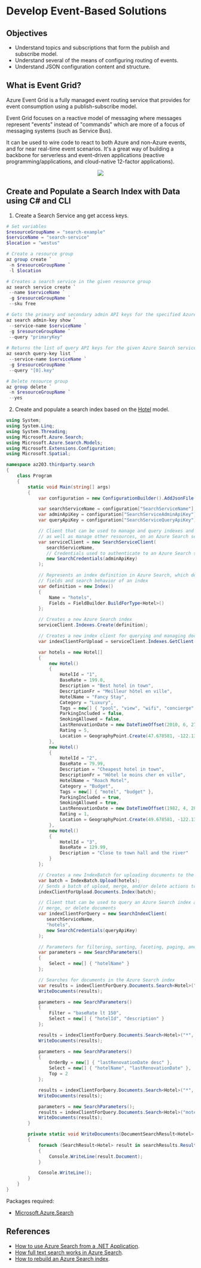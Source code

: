 # Develop Event-Based Solutions

## Objectives
* Understand topics and subscriptions that form the publish and subscribe model.
* Understand several of the means of configuring routing of events.
* Understand JSON configuration content and structure.


## What is Event Grid?
Azure Event Grid is a fully managed event routing service that provides for event consumption using a publish-subscribe model.

Event Grid focuses on a reactive model of messaging where messages represent "events" instead of "commands" which are more of a focus of messaging systems (such as Service Bus).

It can be used to wire code to react to both Azure and non-Azure events, and for near real-time event scenarios. It's a great way of building a backbone for serverless and event-driven applications (reactive programming/applications, and cloud-native 12-factor applications).

<p style="text-align:center">
    <img src="https://docs.microsoft.com/en-us/azure/event-grid/media/overview/functional-model.png"/>
</p>

## Create and Populate a Search Index with Data using C# and CLI
1. Create a Search Service ang get access keys.
```powershell
# Set variables
$resourceGroupName = "search-example"
$serviceName = "search-service"
$location = "westus"

# Create a resource group
az group create `
 -n $resourceGroupName `
 -l $location

# Creates a search service in the given resource group
az search service create `
 --name $serviceName `
 -g $resourceGroupName `
 --sku free

# Gets the primary and secondary admin API keys for the specified Azure Search service
az search admin-key show `
 --service-name $serviceName `
 -g $resourceGroupName `
 --query "primaryKey"
 
# Returns the list of query API keys for the given Azure Search service
az search query-key list `
 --service-name $serviceName `
 -g $resourceGroupName `
 --query "[0].key"

# Delete resource group
az group delete `
 -n $resourceGroupName `
 --yes
```
2. Create and populate a search index based on the [Hotel](Hotel.cs) model.
```csharp
using System;
using System.Linq;
using System.Threading;
using Microsoft.Azure.Search;
using Microsoft.Azure.Search.Models;
using Microsoft.Extensions.Configuration;
using Microsoft.Spatial;

namespace az203.thirdparty.search
{
    class Program
    {
        static void Main(string[] args)
        {
            var configuration = new ConfigurationBuilder().AddJsonFile("appsettings.json").Build();

            var searchServiceName = configuration["SearchServiceName"];
            var adminApiKey = configuration["SearchServiceAdminApiKey"];
            var queryApiKey = configuration["SearchServiceQueryApiKey"];

            // Client that can be used to manage and query indexes and documents, 
            // as well as manage other resources, on an Azure Search service
            var serviceClient = new SearchServiceClient(
               searchServiceName, 
               // Credentials used to authenticate to an Azure Search service
               new SearchCredentials(adminApiKey)
            );

            // Represents an index definition in Azure Search, which describes the 
            // fields and search behavior of an index
            var definition = new Index()
            {
                Name = "hotels",
                Fields = FieldBuilder.BuildForType<Hotel>()
            };

            // Creates a new Azure Search index
            serviceClient.Indexes.Create(definition);

            // Creates a new index client for querying and managing documents in a given index
            var indexClientForUpload = serviceClient.Indexes.GetClient("hotels");

            var hotels = new Hotel[]
            {
                new Hotel()
                { 
                    HotelId = "1", 
                    BaseRate = 199.0, 
                    Description = "Best hotel in town",
                    DescriptionFr = "Meilleur hôtel en ville",
                    HotelName = "Fancy Stay",
                    Category = "Luxury", 
                    Tags = new[] { "pool", "view", "wifi", "concierge" },
                    ParkingIncluded = false, 
                    SmokingAllowed = false,
                    LastRenovationDate = new DateTimeOffset(2010, 6, 27, 0, 0, 0, TimeSpan.Zero), 
                    Rating = 5, 
                    Location = GeographyPoint.Create(47.678581, -122.131577)
                },
                new Hotel()
                { 
                    HotelId = "2", 
                    BaseRate = 79.99,
                    Description = "Cheapest hotel in town",
                    DescriptionFr = "Hôtel le moins cher en ville",
                    HotelName = "Roach Motel",
                    Category = "Budget",
                    Tags = new[] { "motel", "budget" },
                    ParkingIncluded = true,
                    SmokingAllowed = true,
                    LastRenovationDate = new DateTimeOffset(1982, 4, 28, 0, 0, 0, TimeSpan.Zero),
                    Rating = 1,
                    Location = GeographyPoint.Create(49.678581, -122.131577)
                },
                new Hotel() 
                { 
                    HotelId = "3", 
                    BaseRate = 129.99,
                    Description = "Close to town hall and the river"
                }
            };

            // Creates a new IndexBatch for uploading documents to the index
            var batch = IndexBatch.Upload(hotels);
            // Sends a batch of upload, merge, and/or delete actions to the Azure Search index
            indexClientForUpload.Documents.Index(batch);

            // Client that can be used to query an Azure Search index and upload, 
            // merge, or delete documents
            var indexClientForQuery = new SearchIndexClient(
               searchServiceName, 
               "hotels", 
               new SearchCredentials(queryApiKey)
            );

            // Parameters for filtering, sorting, faceting, paging, and other search query behaviors
            var parameters = new SearchParameters()
            {
                Select = new[] { "hotelName" }
            };

            // Searches for documents in the Azure Search index
            var results = indexClientForQuery.Documents.Search<Hotel>("budget", parameters);
            WriteDocuments(results);

            parameters = new SearchParameters()
            {
                Filter = "baseRate lt 150",
                Select = new[] { "hotelId", "description" }
            };

            results = indexClientForQuery.Documents.Search<Hotel>("*", parameters);
            WriteDocuments(results);

            parameters = new SearchParameters()
            {
                OrderBy = new[] { "lastRenovationDate desc" },
                Select = new[] { "hotelName", "lastRenovationDate" },
                Top = 2
            };

            results = indexClientForQuery.Documents.Search<Hotel>("*", parameters);
            WriteDocuments(results);

            parameters = new SearchParameters();
            results = indexClientForQuery.Documents.Search<Hotel>("motel", parameters);
            WriteDocuments(results);
        }

        private static void WriteDocuments(DocumentSearchResult<Hotel> searchResults)
        {
            foreach (SearchResult<Hotel> result in searchResults.Results)
            {
                Console.WriteLine(result.Document);
            }

            Console.WriteLine();
        }
    }
}
```
Packages required:
* [Microsoft.Azure.Search](https://www.nuget.org/packages/Microsoft.Azure.Search)

## References
* [How to use Azure Search from a .NET Application](https://docs.microsoft.com/en-us/azure/search/search-howto-dotnet-sdk).
* [How full text search works in Azure Search](https://docs.microsoft.com/en-us/azure/search/search-lucene-query-architecture).
* [How to rebuild an Azure Search index](https://docs.microsoft.com/en-us/azure/search/search-howto-reindex).